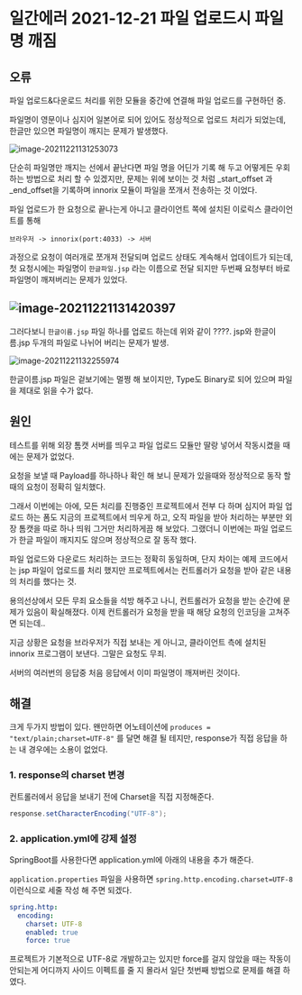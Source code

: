 # 일간에러 2021-12-21 파일 업로드시 파일명 깨짐

## 오류

파일 업로드&다운로드 처리를 위한 모듈을 중간에 연결해 파일 업로드를 구현하던 중.

파일명이 영문이나 심지어 일본어로 되어 있어도 정상적으로 업로드 처리가 되었는데, 한글만 있으면 파일명이 깨지는 문제가 발생했다.

![image-20211221131253073](/home/shane/Documents/git/mdblog/devlife/todayError/20211221.assets/image-20211221131253073.png)

단순히 파일명만 깨지는 선에서 끝난다면 파일 명을 어딘가 기록 해 두고 어떻게든 우회하는 방법으로 처리 할 수 있겠지만, 문제는 위에 보이는 것 처럼 _start_offset 과 _end_offset을 기록하며 innorix 모듈이 파일을 쪼개서 전송하는 것 이었다.

파일 업로드가 한 요청으로 끝나는게 아니고 클라이언트 쪽에 설치된 이로릭스 클라이언트를 통해

```
브라우저 -> innorix(port:4033) -> 서버 
```

과정으로 요청이 여러개로 쪼개져 전달되며 업로드 상태도 계속해서 업데이트가 되는데,  첫 요청시에는 파일명이 `한글파일.jsp` 라는 이름으로 전달 되지만 두번째 요청부터 바로 파일명이 깨져버리는 문제가 있었다.

## ![image-20211221131420397](/home/shane/Documents/git/mdblog/devlife/todayError/20211221.assets/image-20211221131420397.png)

그러다보니 `한글이름.jsp` 파일 하나를 업로드 하는데 위와 같이 ????. jsp와 한글이름.jsp 두개의 파일로 나뉘어 버리는 문제가 발생. 

![image-20211221132255974](/home/shane/Documents/git/mdblog/devlife/todayError/20211221.assets/image-20211221132255974.png)

한글이름.jsp 파일은 겉보기에는 멀쩡 해 보이지만, Type도 Binary로 되어 있으며 파일을 제대로 읽을 수가 없다. 

## 원인

테스트를 위해 외장 톰캣 서버를 띄우고 파일 업로드 모듈만 딸랑 넣어서 작동시켰을 때에는 문제가 없었다. 

요청을 보낼 때 Payload를 하나하나 확인 해 보니 문제가 있을때와 정상적으로 동작 할 때의 요청이 정확히 일치했다.

그래서 이번에는 아에, 모든 처리를 진행중인 프로젝트에서 전부 다 하며 심지어 파일 업로드 하는 폼도 지금의 프로젝트에서 띄우게 하고, 오직 파일을 받아 처리하는 부분만 외장 톰캣을 따로 하나 띄워 그거만 처리하게끔 해 보았다.  그랬더니 이번에는 파일 업로드가 한글 파일이 깨지지도 않으며 정상적으로 잘 동작 했다. 

파일 업로드와 다운로드 처리하는 코드는 정확히 동일하며, 단지 차이는 예제 코드에서는 jsp 파일이 업로드를 처리 했지만 프로젝트에서는 컨트롤러가 요청을 받아 같은 내용의 처리를 했다는 것. 

용의선상에서 모든 무죄 요소들을 석방 해주고 나니, 컨트롤러가 요청을 받는 순간에 문제가 있음이 확실해졌다. 이제 컨트롤러가 요청을 받을 때 해당 요청의 인코딩을 고쳐주면 되는데..

지금 상황은 요청을 브라우저가 직접 보내는 게 아니고, 클라이언트 측에 설치된 innorix 프로그램이 보낸다. 그말은 요청도 무죄. 

서버의 여러번의 응답중 처음 응답에서 이미 파일명이 깨져버린 것이다.

## 해결

크게 두가지 방법이 있다. 왠만하면 어노테이션에 `produces = "text/plain;charset=UTF-8"` 를 달면 해결 될 테지만, response가 직접 응답을 하는 내 경우에는 소용이 없었다.

### 1. response의 charset 변경

컨트롤러에서 응답을 보내기 전에 Charset을 직접 지정해준다.

```java
response.setCharacterEncoding("UTF-8");
```

### 2. application.yml에 강제 설정

SpringBoot를 사용한다면 application.yml에 아래의 내용을 추가 해준다. 

`application.properties` 파일을 사용하면 `spring.http.encoding.charset=UTF-8` 이런식으로 세줄 작성 해 주면 되겠다.

```yaml
spring.http:
  encoding:
    charset: UTF-8
    enabled: true
    force: true
```

프로젝트가 기본적으로 UTF-8로 개발하고는 있지만 force를 걸지 않았을 때는 작동이 안되는게 어디까지 사이드 이펙트를 줄 지 몰라서 일단 첫번째 방법으로 문제를 해결 하였다.